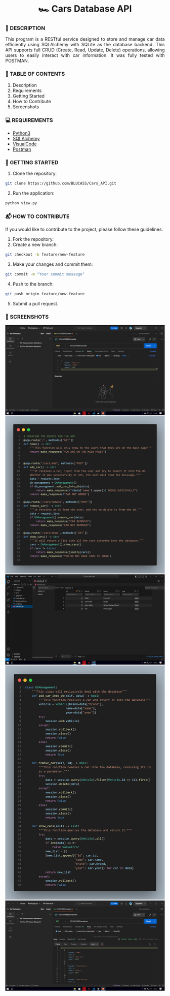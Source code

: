 <h1 align="center">🏎️ Cars Database API</h1>

### 📝 DESCRIPTION

<p align="justify"> This program is a RESTful service designed to store and manage car data efficiently using SQLAlchemy with SQLite as the database backend. This API supports full CRUD (Create, Read, Update, Delete) operations, allowing users to easily interact with car information. It was fully tested with POSTMAN.</p>

### 📎 TABLE OF CONTENTS
1. Description
2. Requirements
3. Getting Started
4. How to Contribute
5. Screenshots

### 💻 REQUIREMENTS
- [Python3](https://docs.python.org/3/)
- [SQLAlchemy](https://www.sqlalchemy.org/library.html)
- [VisualCode](https://code.visualstudio.com/docs)
- [Postman](https://learning.postman.com/docs/introduction/overview/)

### 🚀 GETTING STARTED
1. Clone the repository:
``` bash
git clone https://github.com/BLUCASS/Cars_API.git
```
2. Run the application:
``` bash
python view.py
```

### 📬 HOW TO CONTRIBUTE
If you would like to contribute to the project, please follow these guidelines:
1. Fork the repository.
2. Create a new branch:
``` bash 
git checkout -b feature/new-feature
```
3. Make your changes and commit them:
``` bash
git commit -m "Your commit message"
```
4. Push to the branch:
``` bash
git push origin feature/new-feature
```
5. Submit a pull request.

### 📸 SCREENSHOTS
<img alt="Adding Data Postman" src="/images/adding_Postman.png"></br>
<img alt="APP code" src="/images/app.png"></br>
<img alt="Database Visualization" src="/images/Db_data.png"></br>
<img alt="Class DB Management" src="/images/db_management.png"></br>
<img alt="Viewing Database Postman" src="/images/viewing_database_Postman.png"></br>

